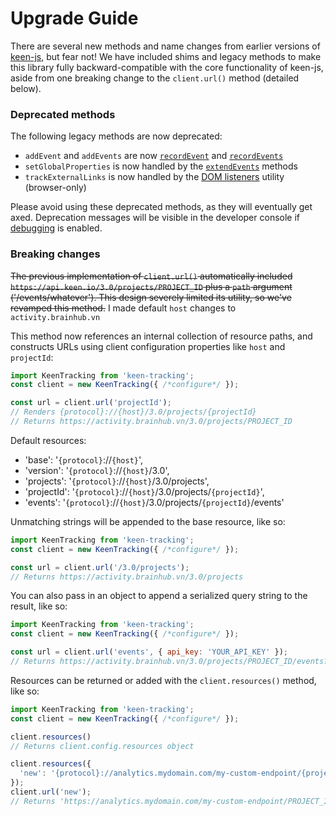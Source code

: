# Upgrade Guide

There are several new methods and name changes from earlier versions of [keen-js](https://github.com/keen/keen-js), but fear not! We have included shims and legacy methods to make this library fully backward-compatible with the core functionality of keen-js, aside from one breaking change to the `client.url()` method (detailed below).


### Deprecated methods

The following legacy methods are now deprecated:

* `addEvent` and `addEvents` are now [`recordEvent`](./record-events.md) and [`recordEvents`](./record-events.md)
* `setGlobalProperties` is now handled by the [`extendEvents`](./extend-events.md) methods
* `trackExternalLinks` is now handled by the [DOM listeners](./listeners.md) utility (browser-only)

Please avoid using these deprecated methods, as they will eventually get axed. Deprecation messages will be visible in the developer console if [debugging](#debugging) is enabled.


### Breaking changes

~~The previous implementation of `client.url()` automatically included `https://api.keen.io/3.0/projects/PROJECT_ID` plus a `path` argument ('/events/whatever'). This design severely limited its utility, so we've revamped this method.~~ I made default `host` changes to `activity.brainhub.vn`

This method now references an internal collection of resource paths, and constructs URLs using client configuration properties like `host` and `projectId`:

```javascript
import KeenTracking from 'keen-tracking';
const client = new KeenTracking({ /*configure*/ });

const url = client.url('projectId');
// Renders {protocol}://{host}/3.0/projects/{projectId}
// Returns https://activity.brainhub.vn/3.0/projects/PROJECT_ID
```

Default resources:

* 'base': '`{protocol}`://`{host}`',
* 'version': '`{protocol}`://`{host}`/3.0',
* 'projects': '`{protocol}`://`{host}`/3.0/projects',
* 'projectId': '`{protocol}`://`{host}`/3.0/projects/`{projectId}`',
* 'events': '`{protocol}`://`{host}`/3.0/projects/`{projectId}`/events'

Unmatching strings will be appended to the base resource, like so:

```javascript
import KeenTracking from 'keen-tracking';
const client = new KeenTracking({ /*configure*/ });

const url = client.url('/3.0/projects');
// Returns https://activity.brainhub.vn/3.0/projects
```

You can also pass in an object to append a serialized query string to the result, like so:

```javascript
import KeenTracking from 'keen-tracking';
const client = new KeenTracking({ /*configure*/ });

const url = client.url('events', { api_key: 'YOUR_API_KEY' });
// Returns https://activity.brainhub.vn/3.0/projects/PROJECT_ID/events?api_key=YOUR_API_KEY
```

Resources can be returned or added with the `client.resources()` method, like so:

```javascript
import KeenTracking from 'keen-tracking';
const client = new KeenTracking({ /*configure*/ });

client.resources()
// Returns client.config.resources object

client.resources({
  'new': '{protocol}://analytics.mydomain.com/my-custom-endpoint/{projectId}'
});
client.url('new');
// Returns 'https://analytics.mydomain.com/my-custom-endpoint/PROJECT_ID'
```
